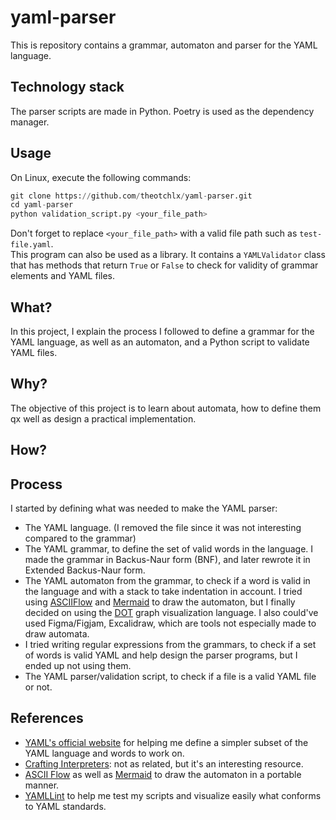 # yaml-parser

This is repository contains a grammar, automaton and parser for the YAML language.

## Technology stack

The parser scripts are made in Python.
Poetry is used as the dependency manager.

## Usage

On Linux, execute the following commands:

```py
git clone https://github.com/theotchlx/yaml-parser.git
cd yaml-parser
python validation_script.py <your_file_path>
```

Don't forget to replace `<your_file_path>` with a valid file path such as `test-file.yaml`.  
This program can also be used as a library. It contains a `YAMLValidator` class that has methods that return `True` or `False` to check for validity of grammar elements and YAML files.

## What?

In this project, I explain the process I followed to define a grammar for the YAML language, as well as an automaton, and a Python script to validate YAML files.

## Why?

The objective of this project is to learn about automata, how to define them qx well as design a practical implementation.

## How?

## Process

I started by defining what was needed to make the YAML parser:

- The YAML language. (I removed the file since it was not interesting compared to the grammar)
- The YAML grammar, to define the set of valid words in the language. I made the grammar in Backus-Naur form (BNF), and later rewrote it in Extended Backus-Naur form.
- The YAML automaton from the grammar, to check if a word is valid in the language and with a stack to take indentation in account. I tried using [ASCIIFlow](https://asciiflow.com/) and [Mermaid](https://mermaid.js.org/) to draw the automaton, but I finally decided on using the [DOT](https://graphviz.org/doc/info/lang.html) graph visualization language. I also could've used Figma/Figjam, Excalidraw, which are tools not especially made to draw automata.
- I tried writing regular expressions from the grammars, to check if a set of words is valid YAML and help design the parser programs, but I ended up not using them.
- The YAML parser/validation script, to check if a file is a valid YAML file or not.

## References

- [YAML's official website](https://yaml.org/) for helping me define a simpler subset of the YAML language and words to work on.
- [Crafting Interpreters](https://craftinginterpreters.com/): not as related, but it's an interesting resource.
- [ASCII Flow](https://asciiflow.com/) as well as [Mermaid](https://mermaid.js.org/) to draw the automaton in a portable manner.
- [YAMLLint](https://www.yamllint.com/) to help me test my scripts and visualize easily what conforms to YAML standards.
